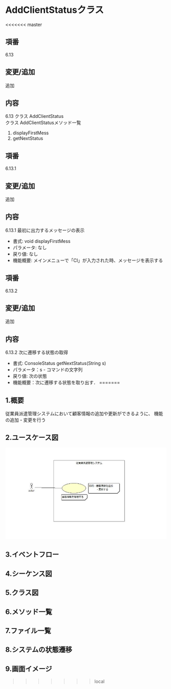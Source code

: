 # AddClientStatusクラス
<<<<<<< master
## 項番
6.13
## 変更/追加
追加
## 内容
6.13 クラス AddClientStatus  
クラス AddClientStatusメソッド一覧
1. displayFirstMess
1. getNextStatus
## 項番
6.13.1
## 変更/追加
追加
## 内容
6.13.1 最初に出力するメッセージの表示  
- 書式: void displayFirstMess
- パラメータ: なし
- 戻り値: なし
- 機能概要: メインメニューで「CI」が入力された時、メッセージを表示する
## 項番
6.13.2
## 変更/追加
追加
## 内容
6.13.2 次に遷移する状態の取得
- 書式: ConsoleStatus getNextStatus(String s)
- パラメータ：s - コマンドの文字列
- 戻り値: 次の状態
- 機能概要：次に遷移する状態を取り出す．
=======
## 1.概要
従業員派遣管理システムにおいて顧客情報の追加や更新ができるように、
機能の追加・変更を行う
## 2.ユースケース図
![ユースケース図](jpg/AddClientStatus.ucd.jpg)
## 3.イベントフロー

## 4.シーケンス図
## 5.クラス図
## 6.メソッド一覧
## 7.ファイル一覧
## 8.システムの状態遷移
## 9.画面イメージ
>>>>>>> local

